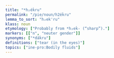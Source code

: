 ```yaml
---
title: "*h₂éḱru"
permalink: "/pie/noun/h2éḱru"
lemma_to_sort: "h₂ek'ru"
klass: noun
etymology: ["Probably from *h₂eḱ- (“sharp”)."]
markers: [["n", "neuter gender"]]
synonyms: ["*dáḱru"]
definitions: ["tear (in the eyes)"]
topics: ["ine-pro:Bodily fluids"]
---
```

